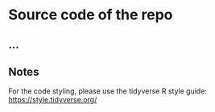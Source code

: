 
# Source code of the repo

## ...

## Notes

For the code styling, please use the tidyverse R style guide: https://style.tidyverse.org/
